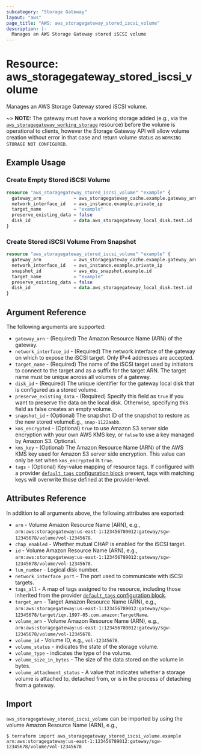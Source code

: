 ```yaml
---
subcategory: "Storage Gateway"
layout: "aws"
page_title: "AWS: aws_storagegateway_stored_iscsi_volume"
description: |-
  Manages an AWS Storage Gateway stored iSCSI volume
---
```


# Resource: aws_storagegateway_stored_iscsi_volume

Manages an AWS Storage Gateway stored iSCSI volume.

~> **NOTE:** The gateway must have a working storage added (e.g., via the [`aws_storagegateway_working_storage`](/docs/providers/aws/r/storagegateway_working_storage.html) resource) before the volume is operational to clients, however the Storage Gateway API will allow volume creation without error in that case and return volume status as `WORKING STORAGE NOT CONFIGURED`.

## Example Usage

### Create Empty Stored iSCSI Volume

```terraform
resource "aws_storagegateway_stored_iscsi_volume" "example" {
  gateway_arn            = aws_storagegateway_cache.example.gateway_arn
  network_interface_id   = aws_instance.example.private_ip
  target_name            = "example"
  preserve_existing_data = false
  disk_id                = data.aws_storagegateway_local_disk.test.id
}
```

### Create Stored iSCSI Volume From Snapshot

```terraform
resource "aws_storagegateway_stored_iscsi_volume" "example" {
  gateway_arn            = aws_storagegateway_cache.example.gateway_arn
  network_interface_id   = aws_instance.example.private_ip
  snapshot_id            = aws_ebs_snapshot.example.id
  target_name            = "example"
  preserve_existing_data = false
  disk_id                = data.aws_storagegateway_local_disk.test.id
}
```

## Argument Reference

The following arguments are supported:

* `gateway_arn` - (Required) The Amazon Resource Name (ARN) of the gateway.
* `network_interface_id` - (Required) The network interface of the gateway on which to expose the iSCSI target. Only IPv4 addresses are accepted.
* `target_name` - (Required) The name of the iSCSI target used by initiators to connect to the target and as a suffix for the target ARN. The target name must be unique across all volumes of a gateway.
* `disk_id` - (Required) The unique identifier for the gateway local disk that is configured as a stored volume.
* `preserve_existing_data` - (Required) Specify this field as `true` if you want to preserve the data on the local disk. Otherwise, specifying this field as false creates an empty volume.
* `snapshot_id` - (Optional) The snapshot ID of the snapshot to restore as the new stored volumeE.g., `snap-1122aabb`.
* `kms_encrypted` - (Optional) `true` to use Amazon S3 server side encryption with your own AWS KMS key, or `false` to use a key managed by Amazon S3. Optional.
* `kms_key` - (Optional) The Amazon Resource Name (ARN) of the AWS KMS key used for Amazon S3 server side encryption. This value can only be set when `kms_encrypted` is `true`.
* `tags` - (Optional) Key-value mapping of resource tags. If configured with a provider [`default_tags` configuration block](https://registry.terraform.io/providers/hashicorp/aws/latest/docs#default_tags-configuration-block) present, tags with matching keys will overwrite those defined at the provider-level.

## Attributes Reference

In addition to all arguments above, the following attributes are exported:

* `arn` - Volume Amazon Resource Name (ARN), e.g., `arn:aws:storagegateway:us-east-1:123456789012:gateway/sgw-12345678/volume/vol-12345678`.
* `chap_enabled` - Whether mutual CHAP is enabled for the iSCSI target.
* `id` - Volume Amazon Resource Name (ARN), e.g., `arn:aws:storagegateway:us-east-1:123456789012:gateway/sgw-12345678/volume/vol-12345678`.
* `lun_number` - Logical disk number.
* `network_interface_port` - The port used to communicate with iSCSI targets.
* `tags_all` - A map of tags assigned to the resource, including those inherited from the provider [`default_tags` configuration block](https://registry.terraform.io/providers/hashicorp/aws/latest/docs#default_tags-configuration-block).
* `target_arn` - Target Amazon Resource Name (ARN), e.g., `arn:aws:storagegateway:us-east-1:123456789012:gateway/sgw-12345678/target/iqn.1997-05.com.amazon:TargetName`.
* `volume_arn` - Volume Amazon Resource Name (ARN), e.g., `arn:aws:storagegateway:us-east-1:123456789012:gateway/sgw-12345678/volume/vol-12345678`.
* `volume_id` - Volume ID, e.g., `vol-12345678`.
* `volume_status` - indicates the state of the storage volume.
* `volume_type` - indicates the type of the volume.
* `volume_size_in_bytes` - The size of the data stored on the volume in bytes.
* `volume_attachment_status` - A value that indicates whether a storage volume is attached to, detached from, or is in the process of detaching from a gateway.

## Import

`aws_storagegateway_stored_iscsi_volume` can be imported by using the volume Amazon Resource Name (ARN), e.g.,

```
$ terraform import aws_storagegateway_stored_iscsi_volume.example arn:aws:storagegateway:us-east-1:123456789012:gateway/sgw-12345678/volume/vol-12345678
```

